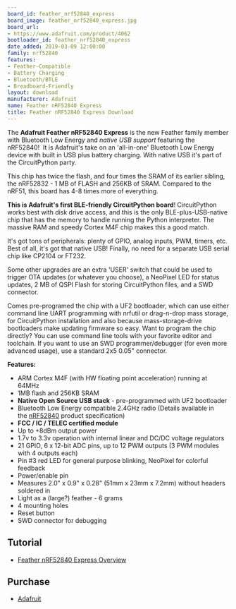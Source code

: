 ```yaml
---
board_id: feather_nrf52840_express
board_image: feather_nrf52840_express.jpg
board_url:
- https://www.adafruit.com/product/4062
bootloader_id: feather_nrf52840_express
date_added: 2019-03-09 12:00:00
family: nrf52840
features:
- Feather-Compatible
- Battery Charging
- Bluetooth/BTLE
- Breadboard-Friendly
layout: download
manufacturer: Adafruit
name: Feather nRF52840 Express
title: Feather nRF52840 Express Download
---
```


The **Adafruit Feather nRF52840 Express** is the new Feather family member with Bluetooth Low Energy and _native USB support_ featuring the nRF52840!  It is Adafruit's take on an 'all-in-one' Bluetooth Low Energy device with built in USB plus battery charging. With native USB it's part of the CircuitPython party.

This chip has twice the flash, and four times the SRAM of its earlier sibling, the nRF52832 - 1 MB of FLASH and 256KB of SRAM. Compared to the nRF51, this board has 4-8 times more of everything.

**This is Adafruit's first BLE-friendly CircuitPython board**! CircuitPython works best with disk drive access, and this is the only BLE-plus-USB-native chip that has the memory to handle running the Python interpreter. The massive RAM and speedy Cortex M4F chip makes this a good match.

It's got tons of peripherals: plenty of GPIO, analog inputs, PWM, timers, etc. Best of all, it's got that native USB! Finally, no need for a separate USB serial chip like CP2104 or FT232.

Some other upgrades are an extra 'USER' switch that could be used to trigger OTA updates (or whatever you choose), a NeoPixel LED for status updates, 2 MB of QSPI Flash for storing CircuitPython files, and a SWD connector.

Comes pre-programed the chip with a UF2 bootloader, which can use either command line UART programming with nrfutil or drag-n-drop mass storage, for CircuitPython installation and also because mass-storage-drive bootloaders make updating firmware so easy. Want to program the chip directly? You can use command line tools with your favorite editor and toolchain. If you want to use an SWD programmer/debugger (for even more advanced usage), use a standard 2x5 0.05" connector.

**Features:**

*   ARM Cortex M4F (with HW floating point acceleration) running at 64MHz
*   1MB flash and 256KB SRAM
*   **Native Open Source USB stack** - pre-programmed with UF2 bootloader
*   Bluetooth Low Energy compatible 2.4GHz radio (Details available in the [nRF52840](https://www.nordicsemi.com/Products/Low-power-short-range-wireless/nRF52840) product specification)
*   **FCC / IC / TELEC certified module**
*   Up to +8dBm output power
*   1.7v to 3.3v operation with internal linear and DC/DC voltage regulators
*   21 GPIO, 6 x 12-bit ADC pins, up to 12 PWM outputs (3 PWM modules with 4 outputs each)
*   Pin #3 red LED for general purpose blinking, NeoPixel for colorful feedback
*   Power/enable pin
*   Measures 2.0" x 0.9" x 0.28" (51mm x 23mm x 7.2mm) without headers soldered in
*   Light as a (large?) feather - 6 grams
*   4 mounting holes
*   Reset button
*   SWD connector for debugging

## Tutorial

- [Feather nRF52840 Express Overview](https://learn.adafruit.com/introducing-the-adafruit-nrf52840-feather)

## Purchase
* [Adafruit](https://www.adafruit.com/product/4062)

